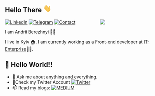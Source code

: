 <h2> Hello There <img src="https://raw.githubusercontent.com/ABSphreak/ABSphreak/master/gifs/Hi.gif" height="25px"></h2>

<img align="right" src="https://github.com/rajput2107/rajput2107/blob/master/Assets/Developer.gif" width='200'/>

[![LinkedIn](https://img.shields.io/badge/LinkedIn-0077B5?style=for-the-badge&logo=linkedin&logoColor=white)](https://www.linkedin.com/in/gumper-x/) 
[![Telegram](https://img.shields.io/badge/Telegram-2CA5E0?style=for-the-badge&logo=telegram&logoColor=white)](https://t.me/andrey_b_x) 
[![Contact](https://img.shields.io/badge/Gmail-D14836?style=for-the-badge&logo=gmail&logoColor=white)](mailto:gumper2002@gmail.com)
 
I am Andrii Berezhnyi 👨‍🦱

I live in Kyiv 🏠. I am currently working as a Front-end developer at <a href="https://www.it.ua/">IT-Enterprise</a>👨‍💻. 

## 🤔 Hello World!! 
- 💬 Ask me about anything and everything.
- 🍭Check my Twitter Account [![Twitter](https://img.shields.io/badge/Twitter-1DA1F2?style=for-the-badge&logo=twitter&logoColor=white)](https://twitter.com/gumper_x)
- 📫 Read my blogs: [![MEDIUM](https://img.shields.io/badge/Medium-12100E?style=for-the-badge&logo=medium&logoColor=white)](https://medium.com/@gumper-x)

